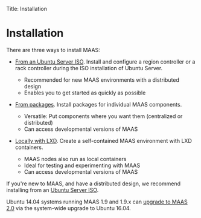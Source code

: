 Title: Installation


# Installation

There are three ways to install MAAS:

- [From an Ubuntu Server ISO](installconfig-server-iso.html). Install and
  configure a region controller or a rack controller during the ISO
installation of Ubuntu Server.
    - Recommended for new MAAS environments with a distributed design
    - Enables you to get started as quickly as possible 

- [From packages](installconfig-package-install.html). Install packages for
individual MAAS components.
    - Versatile: Put components where you want them (centralized or distributed)
    - Can access developmental versions of MAAS

- [Locally with LXD](installconfig-lxd-install.html). Create a self-contained
MAAS environment with LXD containers.
    - MAAS nodes also run as local containers
    - Ideal for testing and experimenting with MAAS
    - Can access developmental versions of MAAS

If you're new to MAAS, and have a distributed design, we recommend installing
from an [Ubuntu Server ISO](installconfig-server-iso.html).

Ubuntu 14.04 systems running MAAS 1.9 and 1.9.x can [upgrade to MAAS
2.0](installconfig-upgrade-to-2.html) via the system-wide upgrade to Ubuntu 16.04.

